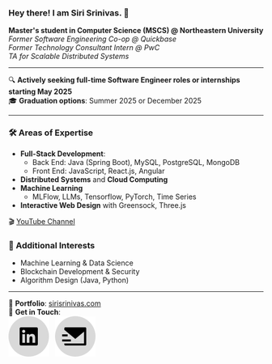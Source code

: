 ### Hey there! I am Siri Srinivas. :wave:

**Master's student in Computer Science (MSCS) @ Northeastern University**  
*Former Software Engineering Co-op @ Quickbase*  
*Former Technology Consultant Intern @ PwC*  
*TA for Scalable Distributed Systems*  

---

🔍 **Actively seeking full-time Software Engineer roles or internships starting May 2025**  
🎓 **Graduation options**: Summer 2025 or December 2025  

---

### 🛠️ Areas of Expertise  

- **Full-Stack Development**:  
  - Back End: Java (Spring Boot), MySQL, PostgreSQL, MongoDB  
  - Front End: JavaScript, React.js, Angular  
- **Distributed Systems** and **Cloud Computing**
- **Machine Learning**
  - MLFlow, LLMs, Tensorflow, PyTorch, Time Series
- **Interactive Web Design** with Greensock, Three.js

🎬 [YouTube Channel](https://www.youtube.com/@sirisrinivasgowda)

### 🌱 Additional Interests  

- Machine Learning & Data Science  
- Blockchain Development & Security  
- Algorithm Design (Java, Python)  

---

📂 **Portfolio**: [sirisrinivas.com](https://www.sirisrinivas.com/)  
📇 **Get in Touch**:  
[![LinkedIn][ic-linkedin-with-bg]][linkedin] &nbsp; [![Mail][ic-mail-with-bg]][mail]  

<!-- Social Icons -->
[ic-linkedin-with-bg]: https://raw.githubusercontent.com/pavanpej/pavanpej/master/icons/linkedin-with-bg.svg  
[ic-mail-with-bg]: https://raw.githubusercontent.com/pavanpej/pavanpej/master/icons/mail-with-bg.svg  

<!-- Social Links -->
[linkedin]: https://www.linkedin.com/in/sirisrinivasa/  
[mail]: mailto:srinivas.sir@northeastern.edu  
